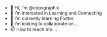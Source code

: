 - 👋 Hi, I’m @copsgraphix
- 👀 I’m interested in Learning and Connecting
- 🌱 I’m currently learning Flutter
- 💞️ I’m looking to collaborate on ...
- 📫 How to reach me ...

<!---
copsgraphix/copsgraphix is a ✨ special ✨ repository because its `README.md` (this file) appears on your GitHub profile.
You can click the Preview link to take a look at your changes.
--->
